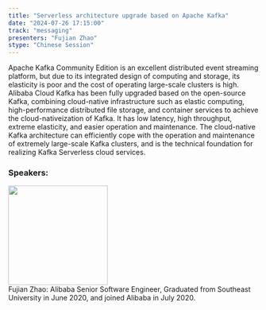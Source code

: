 ```yaml
---
title: "Serverless architecture upgrade based on Apache Kafka"
date: "2024-07-26 17:15:00" 
track: "messaging"
presenters: "Fujian Zhao"
stype: "Chinese Session"
---
```

Apache Kafka Community Edition is an excellent distributed event streaming platform, but due to its integrated design of computing and storage, its elasticity is poor and the cost of operating large-scale clusters is high. Alibaba Cloud Kafka has been fully upgraded based on the open-source Kafka, combining cloud-native infrastructure such as elastic computing, high-performance distributed file storage, and container services to achieve the cloud-nativeization of Kafka. It has low latency, high throughput, extreme elasticity, and easier operation and maintenance. The cloud-native Kafka architecture can efficiently cope with the operation and maintenance of extremely large-scale Kafka clusters, and is the technical foundation for realizing Kafka Serverless cloud services.
 ### Speakers: 
 <img src="https://sessionize.com/image/1042-400o400o1-DUyzTMfNtVfrb3orMbrAYW.jpg" width="200" /><br>Fujian Zhao: Alibaba Senior Software Engineer, Graduated from Southeast University in June 2020, and joined Alibaba in July 2020.
 <br><br>